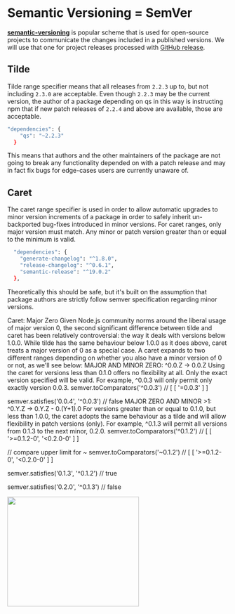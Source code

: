 # Semantic Versioning = SemVer

[**semantic-versioning**](https://semver.org) is popular scheme that is used for open-source projects to communicate the changes included in a published versions. We will use that one for project releases processed with
[GitHub release](https://help.github.com/articles/about-releases).

## Tilde
 Tilde range specifier means that all releases from ```2.2.3``` up to, but not including ```2.3.0``` are acceptable. Even though ```2.2.3``` may be the current version, the author of a package depending on qs in this way is instructing npm that if new patch releases of ```2.2.4``` and above are available, those are acceptable. 

```bash
"dependencies": {
    "qs": "~2.2.3"
  }
```
This means that authors and the other maintainers of the package are not going to break any functionality depended on with a patch release and may in fact fix bugs for edge-cases users are currently unaware of.


## Caret

The caret range specifier is used in order to allow automatic upgrades to minor version increments of a package in order to safely inherit un-backported bug-fixes introduced in minor versions. For caret ranges, only major version must match. Any minor or patch version greater than or equal to the minimum is valid.

```bash
  "dependencies": {
    "generate-changelog": "^1.8.0",
    "release-changelog": "^0.6.1",
    "semantic-release": "^19.0.2"
  },
```


Theoretically this should be safe, but it's built on the assumption that package authors are strictly follow semver specification regarding minor versions.


Caret: Major Zero
Given Node.js community norms around the liberal usage of major version 0, the second significant difference between tilde and caret has been relatively controversial: the way it deals with versions below 1.0.0.
While tilde has the same behaviour below 1.0.0 as it does above, caret treats a major version of 0 as a special case. A caret expands to two different ranges depending on whether you also have a minor version of 0 or not, as we'll see below:
MAJOR AND MINOR ZERO: ^0.0.Z → 0.0.Z
Using the caret for versions less than 0.1.0 offers no flexibility at all. Only the exact version specified will be valid.
For example, ^0.0.3 will only permit only exactly version 0.0.3.
semver.toComparators('^0.0.3')
// [ [ '=0.0.3' ] ]

semver.satisfies('0.0.4', '^0.0.3')
// false
MAJOR ZERO AND MINOR >1: ^0.Y.Z → 0.Y.Z - 0.(Y+1).0
For versions greater than or equal to 0.1.0, but less than 1.0.0, the caret adopts the same behaviour as a tilde and will allow flexibility in patch versions (only).
For example, ^0.1.3 will permit all versions from 0.1.3 to the next minor, 0.2.0.
semver.toComparators('^0.1.2')
// [ [ '>=0.1.2-0', '<0.2.0-0' ] ]

// compare upper limit for ~
semver.toComparators('~0.1.2')
// [ [ '>=0.1.2-0', '<0.2.0-0' ] ]

semver.satisfies('0.1.3', '^0.1.2')
// true

semver.satisfies('0.2.0', '^0.1.3')
// false

<img src="http://jontejada.com/blog/assets/semver05.png" width="300" height="250" />

